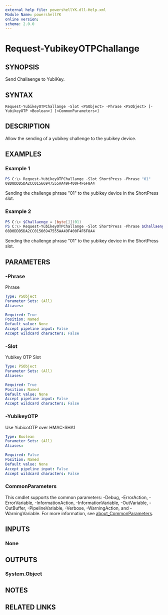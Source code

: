 ```yaml
---
external help file: powershellYK.dll-Help.xml
Module Name: powershellYK
online version:
schema: 2.0.0
---
```


# Request-YubikeyOTPChallange

## SYNOPSIS
Send Challaenge to YubiKey.

## SYNTAX

```
Request-YubikeyOTPChallange -Slot <PSObject> -Phrase <PSObject> [-YubikeyOTP <Boolean>] [<CommonParameters>]
```

## DESCRIPTION
Allow the sending of a yubikey challenge to the yubikey device.

## EXAMPLES

### Example 1
```powershell
PS C:\> Request-YubikeyOTPChallange -Slot ShortPress -Phrase "01"
08D0DDD5DA2CC01566947555AA49F400F4F6F8A4
```

Sending the challenge phrase "01" to the yubikey device in the ShortPress slot.

### Example 2
```powershell
PS C:\> $Challaenge = [byte[]](01)
PS C:\> Request-YubikeyOTPChallange -Slot ShortPress -Phrase $Challaenge
08D0DDD5DA2CC01566947555AA49F400F4F6F8A4
```

Sending the challenge phrase "01" to the yubikey device in the ShortPress slot.

## PARAMETERS

### -Phrase
Phrase

```yaml
Type: PSObject
Parameter Sets: (All)
Aliases:

Required: True
Position: Named
Default value: None
Accept pipeline input: False
Accept wildcard characters: False
```

### -Slot
Yubikey OTP Slot

```yaml
Type: PSObject
Parameter Sets: (All)
Aliases:

Required: True
Position: Named
Default value: None
Accept pipeline input: False
Accept wildcard characters: False
```

### -YubikeyOTP
Use YubicoOTP over HMAC-SHA1

```yaml
Type: Boolean
Parameter Sets: (All)
Aliases:

Required: False
Position: Named
Default value: None
Accept pipeline input: False
Accept wildcard characters: False
```

### CommonParameters
This cmdlet supports the common parameters: -Debug, -ErrorAction, -ErrorVariable, -InformationAction, -InformationVariable, -OutVariable, -OutBuffer, -PipelineVariable, -Verbose, -WarningAction, and -WarningVariable. For more information, see [about_CommonParameters](http://go.microsoft.com/fwlink/?LinkID=113216).

## INPUTS

### None

## OUTPUTS

### System.Object
## NOTES

## RELATED LINKS
